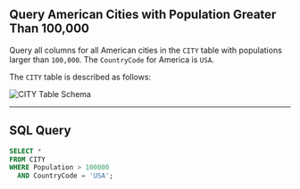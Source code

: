 ## Query American Cities with Population Greater Than 100,000

Query all columns for all American cities in the `CITY` table with populations larger than `100,000`. The `CountryCode` for America is `USA`.

The `CITY` table is described as follows:

![CITY Table Schema](https://s3.amazonaws.com/hr-challenge-images/8137/1449729804-f21d187d0f-CITY.jpg)

---

## SQL Query
```sql
SELECT *
FROM CITY
WHERE Population > 100000
  AND CountryCode = 'USA';
